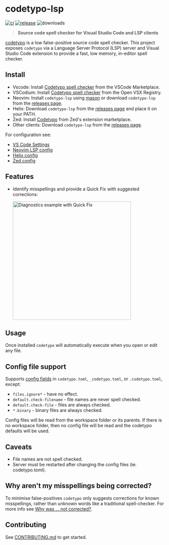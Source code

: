 # codetypo-lsp

[![ci](https://github.com/khulnasoft/codetypo-lsp/actions/workflows/ci.yml/badge.svg?event=push)](https://github.com/khulnasoft/codetypo-lsp/actions/workflows/ci.yml)
[![release](https://github.com/khulnasoft/codetypo-lsp/actions/workflows/release.yml/badge.svg?event=release)](https://github.com/khulnasoft/codetypo-lsp/actions/workflows/release.yml)
![downloads](https://img.shields.io/github/downloads/khulnasoft/codetypo-lsp/total)

> **Source code spell checker for Visual Studio Code and LSP clients**

[codetypo](https://github.com/khulnasoft/codetypo) is a low false-positive source code spell checker. This project exposes `codetypo` via a Language Server Protocol (LSP) server and Visual Studio Code extension to provide a fast, low memory, in-editor spell checker.

## Install

- Vscode: Install [Codetypo spell checker](https://marketplace.visualstudio.com/items?itemName=khulnasoft.codetypo-vscode) from the VSCode Marketplace.
- VSCodium: Install [Codetypo spell checker](https://open-vsx.org/extension/khulnasoft/codetypo-vscode) from the Open VSX Registry.
- Neovim: Install `codetypo-lsp` using [mason](https://mason-registry.dev/registry/list#codetypo-lsp) or download `codetypo-lsp` from the [releases page](https://github.com/khulnasoft/codetypo-lsp/releases).
- Helix: Download `codetypo-lsp` from the [releases page](https://github.com/khulnasoft/codetypo-lsp/releases) and place it on your PATH.
- Zed: Install [Codetypo](https://zed.dev/extensions?query=codetypo) from Zed's extension marketplace.
- Other clients: Download `codetypo-lsp` from the [releases page](https://github.com/khulnasoft/codetypo-lsp/releases).

For configuration see:

- [VS Code Settings](docs/vscode-settings.md)
- [Neovim LSP config](docs/neovim-lsp-config.md)
- [Helix config](docs/helix-config.md)
- [Zed config](docs/zed-config.md)

## Features

<!-- markdownlint-disable-file MD033 -->

- Identify misspellings and provide a Quick Fix with suggested corrections:

    <img width="373" alt="Diagnostics example with Quick Fix" src="https://user-images.githubusercontent.com/125105/232224205-eb9c6123-0d38-4d60-ac93-0990016453e0.png">

## Usage

Once installed `codetypo` will automatically execute when you open or edit any file.

## Config file support

Supports [config fields](https://github.com/khulnasoft/codetypo/blob/master/docs/reference.md) in `codetypo.toml`, `_codetypo.toml`, or `.codetypo.toml`, except:

- `files.ignore*` - have no effect.
- `default.check-filename` - file names are never spell checked.
- `default.check-file` - files are always checked.
- `*.binary` - binary files are always checked.

Config files will be read from the workspace folder or its parents. If there is no workspace folder, then no config file will be read and the codetypo defaults will be used.

## Caveats

- File names are not spell checked.
- Server must be restarted after changing the config files (ie: codetypo.toml).

## Why aren't my misspellings being corrected?

To minimise false-positives `codetypo` only suggests corrections for known misspellings, rather than unknown words like a traditional spell-checker. For more info see [Why was ... not corrected?](https://github.com/khulnasoft/codetypo?tab=readme-ov-file#why-was--not-corrected).

## Contributing

See [CONTRIBUTING.md](CONTRIBUTING.md) to get started.